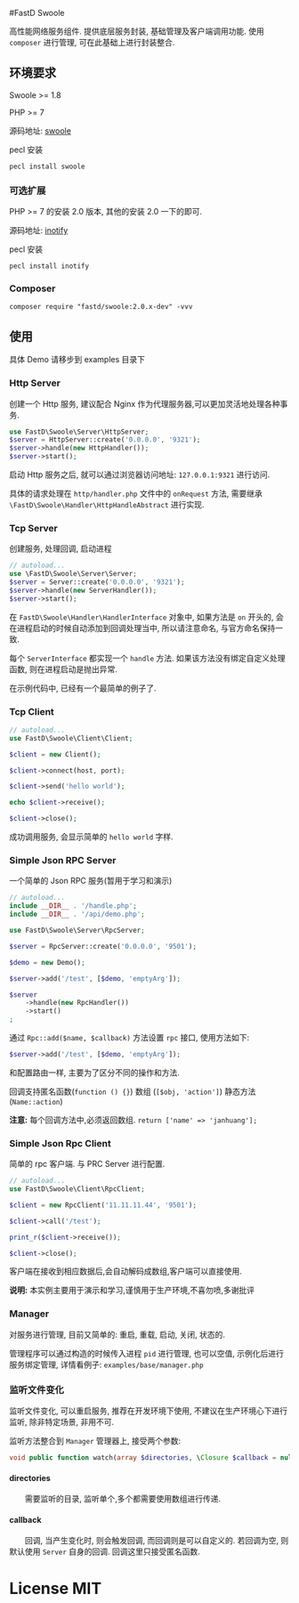 #FastD Swoole

高性能网络服务组件. 提供底层服务封装, 基础管理及客户端调用功能. 使用 `composer` 进行管理, 可在此基础上进行封装整合.

## 环境要求

Swoole >= 1.8

PHP >= 7

源码地址: [swoole](https://github.com/swoole/swoole-src)

pecl 安装

```shell
pecl install swoole
```

### 可选扩展

PHP >= 7 的安装 2.0 版本, 其他的安装 2.0 一下的即可.

源码地址: [inotify](http://pecl.php.net/package/inotify)

pecl 安装

```shell
pecl install inotify
```

### Composer 

```
composer require "fastd/swoole:2.0.x-dev" -vvv
```

## 使用

具体 Demo 请移步到 examples 目录下

### Http Server 

创建一个 Http 服务, 建议配合 Nginx 作为代理服务器,可以更加灵活地处理各种事务.

```php
use FastD\Swoole\Server\HttpServer;
$server = HttpServer::create('0.0.0.0', '9321');
$server->handle(new HttpHandler());
$server->start();
```

启动 Http 服务之后, 就可以通过浏览器访问地址: `127.0.0.1:9321` 进行访问.

具体的请求处理在 `http/handler.php` 文件中的 `onRequest` 方法, 需要继承 `\FastD\Swoole\Handler\HttpHandleAbstract` 进行实现.


### Tcp Server

创建服务, 处理回调, 启动进程

```php
// autoload...
use \FastD\Swoole\Server\Server;
$server = Server::create('0.0.0.0', '9321');
$server->handle(new ServerHandler());
$server->start();
```

在 `FastD\Swoole\Handler\HandlerInterface` 对象中, 如果方法是 `on` 开头的, 会在进程启动的时候自动添加到回调处理当中, 所以请注意命名, 与官方命名保持一致.

每个 `ServerInterface` 都实现一个 `handle` 方法. 如果该方法没有绑定自定义处理函数, 则在进程启动是抛出异常.

在示例代码中, 已经有一个最简单的例子了.

### Tcp Client

```php
// autoload...
use FastD\Swoole\Client\Client;

$client = new Client();

$client->connect(host, port);

$client->send('hello world');

echo $client->receive();

$client->close();
```

成功调用服务, 会显示简单的 `hello world` 字样.

### Simple Json RPC Server

一个简单的 Json RPC 服务(暂用于学习和演示)

```php
// autoload...
include __DIR__ . '/handle.php';
include __DIR__ . '/api/demo.php';

use FastD\Swoole\Server\RpcServer;

$server = RpcServer::create('0.0.0.0', '9501');

$demo = new Demo();

$server->add('/test', [$demo, 'emptyArg']);

$server
    ->handle(new RpcHandler())
    ->start()
;
```

通过 `Rpc::add($name, $callback)` 方法设置 `rpc` 接口, 使用方法如下: 

```php
$server->add('/test', [$demo, 'emptyArg']);
```

和配置路由一样, 主要为了区分不同的操作和方法.

回调支持匿名函数(`function () {}`) 数组 (`[$obj, 'action']`) 静态方法 (`Name::action`)

**注意:** 每个回调方法中,必须返回数组. `return ['name' => 'janhuang'];`

### Simple Json Rpc Client

简单的 rpc 客户端. 与 PRC Server 进行配置.

```php
// autoload...
use FastD\Swoole\Client\RpcClient;

$client = new RpcClient('11.11.11.44', '9501');

$client->call('/test');

print_r($client->receive());

$client->close();
```

客户端在接收到相应数据后,会自动解码成数组,客户端可以直接使用.

**说明:** 本实例主要用于演示和学习,谨慎用于生产环境,不喜勿喷,多谢批评

### Manager

对服务进行管理, 目前又简单的: 重启, 重载, 启动, 关闭, 状态的.

管理程序可以通过构造的时候传入进程 `pid` 进行管理, 也可以空值, 示例化后进行服务绑定管理, 详情看例子: `examples/base/manager.php`

### 监听文件变化

监听文件变化, 可以重启服务, 推荐在开发环境下使用, 不建议在生产环境心下进行监听, 除非特定场景, 非用不可.

监听方法整合到 `Manager` 管理器上, 接受两个参数: 

```php
void public function watch(array $directories, \Closure $callback = null)
```

#### directories

&emsp;&emsp;需要监听的目录, 监听单个,多个都需要使用数组进行传递.
 
#### callback

&emsp;&emsp;回调, 当产生变化时, 则会触发回调, 而回调则是可以自定义的. 若回调为空, 则默认使用 `Server` 自身的回调. 回调这里只接受匿名函数.

# License MIT